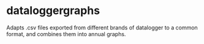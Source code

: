 # dataloggergraphs
Adapts .csv files exported from different brands of datalogger to a common format, and combines them into annual graphs.
